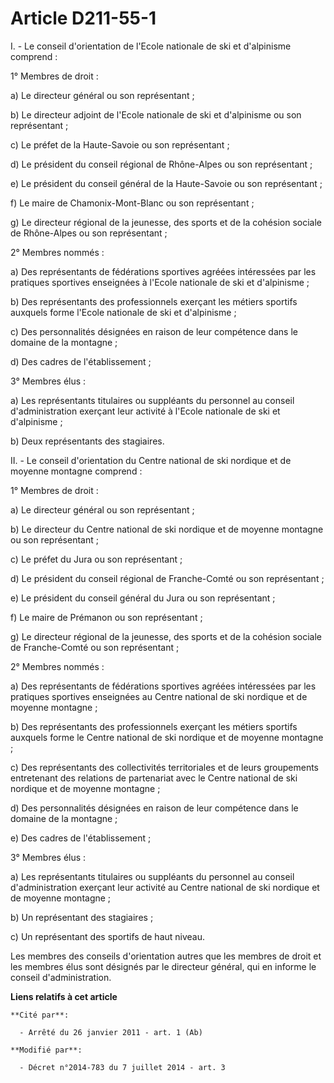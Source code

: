 # Article D211-55-1

I. - Le conseil d'orientation de l'Ecole nationale de ski et d'alpinisme comprend : 

1° Membres de droit : 

a) Le directeur général ou son représentant ; 

b) Le directeur adjoint de l'Ecole nationale de ski et d'alpinisme ou son représentant ;

c) Le préfet de la Haute-Savoie ou son représentant ; 

d) Le président du conseil régional de Rhône-Alpes ou son représentant ; 

e) Le président du conseil général de la Haute-Savoie ou son représentant ; 

f) Le maire de Chamonix-Mont-Blanc ou son représentant ; 

g) Le directeur régional de la jeunesse, des sports et de la cohésion sociale de Rhône-Alpes ou son représentant ; 

2° Membres nommés : 

a) Des représentants de fédérations sportives agréées intéressées par les pratiques sportives enseignées à l'Ecole nationale
de ski et d'alpinisme ; 

b) Des représentants des professionnels exerçant les métiers sportifs auxquels forme l'Ecole nationale de ski et
d'alpinisme ; 

c) Des personnalités désignées en raison de leur compétence dans le domaine de la montagne ; 

d) Des cadres de l'établissement ; 

3° Membres élus : 

a) Les représentants titulaires ou suppléants du personnel au conseil d'administration exerçant leur activité à l'Ecole
nationale de ski et d'alpinisme ; 

b) Deux représentants des stagiaires. 

II. - Le conseil d'orientation du Centre national de ski nordique et de moyenne montagne comprend : 

1° Membres de droit : 

a) Le directeur général ou son représentant ; 

b) Le directeur du Centre national de ski nordique et de moyenne montagne ou son représentant ; 

c) Le préfet du Jura ou son représentant ; 

d) Le président du conseil régional de Franche-Comté ou son représentant ; 

e) Le président du conseil général du Jura ou son représentant ; 

f) Le maire de Prémanon ou son représentant ; 

g) Le directeur régional de la jeunesse, des sports et de la cohésion sociale de Franche-Comté ou son représentant ; 

2° Membres nommés : 

a) Des représentants de fédérations sportives agréées intéressées par les pratiques sportives enseignées au Centre national
de ski nordique et de moyenne montagne ; 

b) Des représentants des professionnels exerçant les métiers sportifs auxquels forme le Centre national de ski nordique et de
moyenne montagne ; 

c) Des représentants des collectivités territoriales et de leurs groupements entretenant des relations de partenariat avec le
Centre national de ski nordique et de moyenne montagne ; 

d) Des personnalités désignées en raison de leur compétence dans le domaine de la montagne ; 

e) Des cadres de l'établissement ; 

3° Membres élus : 

a) Les représentants titulaires ou suppléants du personnel au conseil d'administration exerçant leur activité au Centre
national de ski nordique et de moyenne montagne ; 

b) Un représentant des stagiaires ; 

c) Un représentant des sportifs de haut niveau. 

Les membres des conseils d'orientation autres que les membres de droit et les membres élus sont désignés par le directeur
général, qui en informe le conseil d'administration.

**Liens relatifs à cet article**

	**Cité par**:

	  - Arrêté du 26 janvier 2011 - art. 1 (Ab)

	**Modifié par**:

	  - Décret n°2014-783 du 7 juillet 2014 - art. 3
